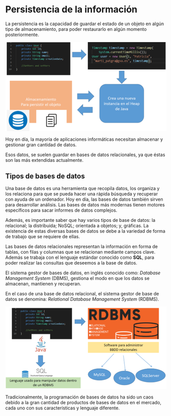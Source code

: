 # Persistencia de la información

La persistencia es la capacidad de guardar el estado de un objeto en algún tipo de almacenamiento, para poder restaurarlo en algún momento posteriormente.

![mapeo](../img/ud10/1persistence.png)

Hoy en día, la mayoría de aplicaciones informáticas necesitan almacenar y gestionar gran cantidad de datos.

Esos datos, se suelen guardar en bases de datos relacionales, ya que éstas son las más extendidas actualmente.

## Tipos de bases de datos

Una base de datos es una herramienta que recopila datos, los organiza y los relaciona para que se pueda hacer una rápida búsqueda y recuperar con ayuda de un ordenador. Hoy en día, las bases de datos también sirven para desarrollar análisis. Las bases de datos más modernas tienen motores específicos para sacar informes de datos complejos.

Además, es importante saber que hay varios tipos de base de datos: la relacional; la distribuida; NoSQL; orientada a objetos; y, gráficas. La existencia de estas diversas bases de datos se debe a la variedad de forma de trabajo que se requiere de ellas.

Las bases de datos relacionales representan la información en forma de tablas, con filas y columnas que se relacionan mediante campos clave. Además se trabaja con el lenguaje estándar conocido como **SQL**, para poder realizar las consultas que deseemos a la base de datos.

El sistema gestor de bases de datos, en inglés conocido como: _Database Management System_ (DBMS), gestiona el modo en que los datos se almacenan, mantienen y recuperan.

En el caso de una base de datos relacional, el sistema gestor de base de datos se denomina: _Relational Database Management System_ (RDBMS).

![mapeo](../img/ud10/2persistence.png)

Tradicionalmente, la programación de bases de datos ha sido un caos debido a la gran cantidad de productos de bases de datos en el mercado, cada uno con sus características y lenguaje diferente.